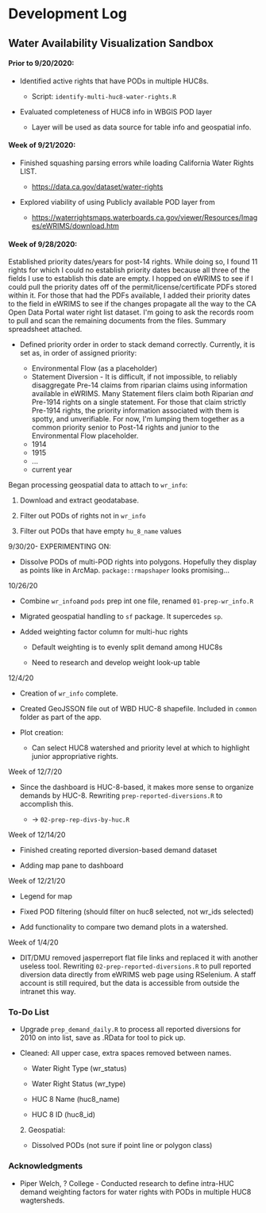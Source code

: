 # Development Log

## Water Availability Visualization Sandbox

#### Prior to 9/20/2020:

-   Identified active rights that have PODs in multiple HUC8s.

    -   Script: `identify-multi-huc8-water-rights.R`

-   Evaluated completeness of HUC8 info in WBGIS POD layer

    -   Layer will be used as data source for table info and geospatial info.

#### Week of 9/21/2020:

-   Finished squashing parsing errors while loading California Water Rights LIST.

    -   <https://data.ca.gov/dataset/water-rights>

-   Explored viability of using Publicly available POD layer from

    -   <https://waterrightsmaps.waterboards.ca.gov/viewer/Resources/Images/eWRIMS/download.htm>

#### Week of 9/28/2020:

Established priority dates/years for post-14 rights. While doing so, I found 11 rights for which I could no establish priority dates because all three of the fields I use to establish this date are empty. I hopped on eWRIMS to see if I could pull the priority dates off of the permit/license/certificate PDFs stored within it. For those that had the PDFs available, I added their priority dates to the field in eWRIMS to see if the changes propagate all the way to the CA Open Data Portal water right list dataset. I'm going to ask the records room to pull and scan the remaining documents from the files. Summary spreadsheet attached.

-   Defined priority order in order to stack demand correctly. Currently, it is set as, in order of assigned priority:

    -   Environmental Flow (as a placeholder)
    -   Statement Diversion - It is difficult, if not impossible, to reliably disaggregate Pre-14 claims from riparian claims using information available in eWRIMS. Many Statement filers claim both Riparian *and* Pre-1914 rights on a single statement. For those that claim strictly Pre-1914 rights, the priority information associated with them is spotty, and unverifiable. For now, I'm lumping them together as a common priority senior to Post-14 rights and junior to the Environmental Flow placeholder.
    -   1914
    -   1915
    -   ...
    -   current year

Began processing geospatial data to attach to `wr_info`:

1.  Download and extract geodatabase.

2.  Filter out PODs of rights not in `wr_info`

3.  Filter out PODs that have empty `hu_8_name` values

9/30/20- EXPERIMENTING ON:

-   Dissolve PODs of multi-POD rights into polygons. Hopefully they display as points like in ArcMap. `package::rmapshaper` looks promising...

10/26/20

-   Combine `wr_info`and `pods` prep int one file, renamed `01-prep-wr_info.R`

-   Migrated geospatial handling to `sf` package. It supercedes `sp`.

-   Added weighting factor column for multi-huc rights

    -   Default weighting is to evenly split demand among HUC8s

    -   Need to research and develop weight look-up table

12/4/20

-   Creation of `wr_info` complete.

-   Created GeoJSSON file out of WBD HUC-8 shapefile. Included in `common` folder as part of the app.

-   Plot creation:

    -   Can select HUC8 watershed and priority level at which to highlight junior appropriative rights.

Week of 12/7/20

-   Since the dashboard is HUC-8-based, it makes more sense to organize demands by HUC-8. Rewriting `prep-reported-diversions.R` to accomplish this.

    -   -\> `02-prep-rep-divs-by-huc.R`

Week of 12/14/20

-   Finished creating reported diversion-based demand dataset

-   Adding map pane to dashboard

Week of 12/21/20

-   Legend for map

-   Fixed POD filtering (should filter on huc8 selected, not wr_ids selected)

-   Add functionality to compare two demand plots in a watershed.

Week of 1/4/20

-   DIT/DMU removed jasperreport flat file links and replaced it with another useless tool. Rewriting `02-prep-reported-diversions.R` to pull reported diversion data directly from eWRIMS web page using RSelenium. A staff account is still required, but the data is accessible from outside the intranet this way.

### To-Do List

-   Upgrade `prep_demand_daily.R` to process all reported diversions for 2010 on into list, save as .RData for tool to pick up.

-   Cleaned: All upper case, extra spaces removed between names.

    -   Water Right Type (wr_status)

    -   Water Right Status (wr_type)

    -   HUC 8 Name (huc8_name)

    -   HUC 8 ID (huc8_id)

    2\. Geospatial:

    -   Dissolved PODs (not sure if point line or polygon class)

### Acknowledgments

-   Piper Welch, ? College - Conducted research to define intra-HUC demand weighting factors for water rights with PODs in multiple HUC8 wagtersheds.
